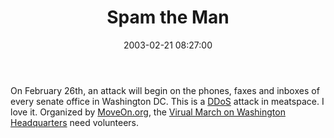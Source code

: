 ﻿---
layout: post
title: "Spam the Man"
comments: false
date: 2003-02-21 08:27:00
updated: 2004-05-03 21:21:00
categories:
 - Opinions, Politics, Rants
 - Technology
subtext-id: 93bced2f-10f5-493a-896b-bff3582a5837
alias: /blog/Spam-the-Man.aspx
---


On February 26th, an attack will begin on the phones, faxes and inboxes of every senate office in Washington DC. This is a [DDoS](http://searchsecurity.techtarget.com/sDefinition/0,,sid14_gci557336,00.html) attack in meatspace. I love it. Organized by [MoveOn.org](http://www.moveon.org/), the [Virual March on Washington Headquarters](http://www.moveon.org/winwithoutwar/) need volunteers.
